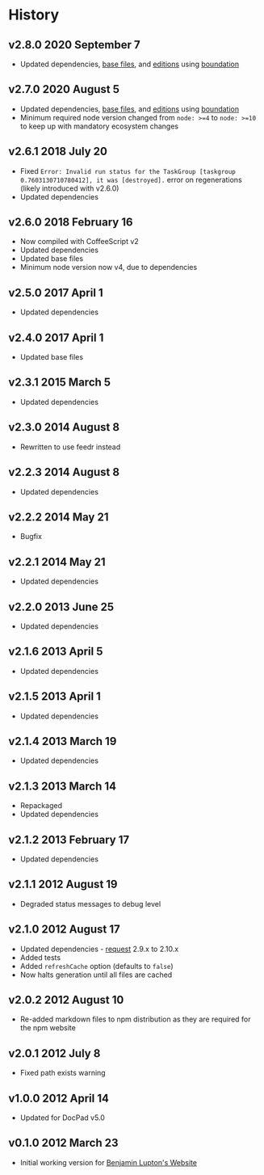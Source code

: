 # History

## v2.8.0 2020 September 7

-   Updated dependencies, [base files](https://github.com/bevry/base), and [editions](https://editions.bevry.me) using [boundation](https://github.com/bevry/boundation)

## v2.7.0 2020 August 5

-   Updated dependencies, [base files](https://github.com/bevry/base), and [editions](https://editions.bevry.me) using [boundation](https://github.com/bevry/boundation)
-   Minimum required node version changed from `node: >=4` to `node: >=10` to keep up with mandatory ecosystem changes

## v2.6.1 2018 July 20

-   Fixed `Error: Invalid run status for the TaskGroup [taskgroup 0.7603130710780412], it was [destroyed].` error on regenerations (likely introduced with v2.6.0)
-   Updated dependencies

## v2.6.0 2018 February 16

-   Now compiled with CoffeeScript v2
-   Updated dependencies
-   Updated base files
-   Minimum node version now v4, due to dependencies

## v2.5.0 2017 April 1

-   Updated dependencies

## v2.4.0 2017 April 1

-   Updated base files

## v2.3.1 2015 March 5

-   Updated dependencies

## v2.3.0 2014 August 8

-   Rewritten to use feedr instead

## v2.2.3 2014 August 8

-   Updated dependencies

## v2.2.2 2014 May 21

-   Bugfix

## v2.2.1 2014 May 21

-   Updated dependencies

## v2.2.0 2013 June 25

-   Updated dependencies

## v2.1.6 2013 April 5

-   Updated dependencies

## v2.1.5 2013 April 1

-   Updated dependencies

## v2.1.4 2013 March 19

-   Updated dependencies

## v2.1.3 2013 March 14

-   Repackaged
-   Updated dependencies

## v2.1.2 2013 February 17

-   Updated dependencies

## v2.1.1 2012 August 19

-   Degraded status messages to debug level

## v2.1.0 2012 August 17

-   Updated dependencies - [request](https://github.com/mikeal/request) 2.9.x to 2.10.x
-   Added tests
-   Added `refreshCache` option (defaults to `false`)
-   Now halts generation until all files are cached

## v2.0.2 2012 August 10

-   Re-added markdown files to npm distribution as they are required for the npm website

## v2.0.1 2012 July 8

-   Fixed path exists warning

## v1.0.0 2012 April 14

-   Updated for DocPad v5.0

## v0.1.0 2012 March 23

-   Initial working version for [Benjamin Lupton's Website](https://github.com/balupton/balupton.docpad)
